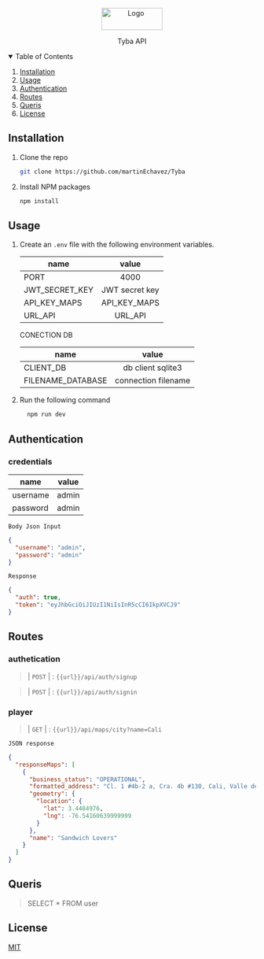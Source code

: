 <!-- PROJECT LOGO -->

<p align="center">
   <p align="center">
    <img src="https://sp-ao.shortpixel.ai/client/to_auto,q_glossy,ret_img,w_124,h_45/https://tyba.com.co/wp-content/uploads/2021/02/tyba-logo.png" alt="Logo" width="124" height="45">
  </p>
   
  <p align="center">
    Tyba API
  </p>
</p>

<!-- TABLE OF CONTENTS -->
<details open="open">
  <summary>Table of Contents</summary>
  <ol>
    <li><a href="#installation">Installation</a></li>
    <li><a href="#usage">Usage</a></li>
    <li><a href="#authentication">Authentication</a></li>
    <li><a href="#routes">Routes</a></li>
    <li><a href="#queris">Queris</a></li>
    <li><a href="#license">License</a></li>
  </ol>
</details>

## Installation

1. Clone the repo

   ```sh
   git clone https://github.com/martinEchavez/Tyba
   ```

2. Install NPM packages

   ```bash
   npm install
   ```

## Usage

1. Create an `.env` file with the following environment variables.

   | name           |     value      |
   | -------------- | :------------: |
   | PORT           |      4000      |
   | JWT_SECRET_KEY | JWT secret key |
   | API_KEY_MAPS   |  API_KEY_MAPS  |
   | URL_API        |    URL_API     |

   CONECTION DB

   | name              |        value        |
   | ----------------- | :-----------------: |
   | CLIENT_DB         |  db client sqlite3  |
   | FILENAME_DATABASE | connection filename |

2. Run the following command

   ```bash
     npm run dev
   ```

## Authentication

### credentials

| name     | value |
| -------- | :---: |
| username | admin |
| password | admin |

`Body Json Input`

```json
{
  "username": "admin",
  "password": "admin"
}
```

`Response`

```json
{
  "auth": true,
  "token": "eyJhbGciOiJIUzI1NiIsInR5cCI6IkpXVCJ9"
}
```

## Routes

### authetication

> | `POST` | : `{{url}}/api/auth/signup`

> | `POST` | : `{{url}}/api/auth/signin`

### player

> | `GET` | : `{{url}}/api/maps/city?name=Cali`

`JSON response`

```json
{
  "responseMaps": [
    {
      "business_status": "OPERATIONAL",
      "formatted_address": "Cl. 1 #4b-2 a, Cra. 4b #130, Cali, Valle del Cauca, Colombia",
      "geometry": {
        "location": {
          "lat": 3.4484976,
          "lng": -76.54160639999999
        }
      },
      "name": "Sandwich Lovers"
    }
  ]
}
```

## Queris

> SELECT \* FROM user

## License

[MIT](https://choosealicense.com/licenses/mit/)
